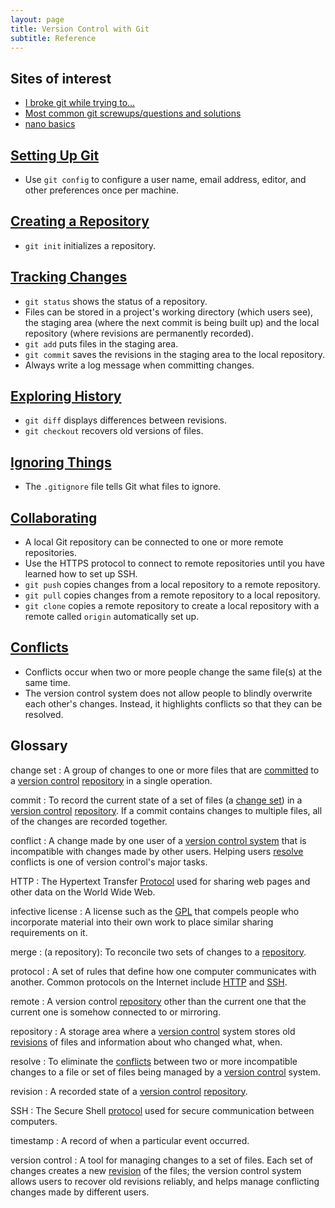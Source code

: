 ```yaml
---
layout: page
title: Version Control with Git
subtitle: Reference
---
```


## Sites of interest

*	[I broke git while trying to...](http://ibrokegit.com/)
*	[Most common git screwups/questions and solutions](http://41j.com/blog/2015/02/common-git-screwupsquestions-solutions/)
*	[nano basics](https://wiki.gentoo.org/wiki/Nano/Basics_Guide)


## [Setting Up Git](01-setup.html)

*   Use `git config` to configure
    a user name, email address, editor, and other preferences once per machine.

## [Creating a Repository](02-create.html)

*   `git init` initializes a repository.

## [Tracking Changes](03-changes.html)

*   `git status` shows the status of a repository.
*   Files can be stored in a project's working directory (which users see),
    the staging area (where the next commit is being built up)
    and the local repository (where revisions are permanently recorded).
*   `git add` puts files in the staging area.
*   `git commit` saves the revisions in the staging area to the local repository.
*   Always write a log message when committing changes.

## [Exploring History](04-history.html)

*   `git diff` displays differences between revisions.
*   `git checkout` recovers old versions of files.

## [Ignoring Things](05-ignore.html)

*   The `.gitignore` file tells Git what files to ignore.

## [Collaborating](06-collab.html)

*   A local Git repository can be connected to one or more remote repositories.
*   Use the HTTPS protocol to connect to remote repositories until you have learned how to set up SSH.
*   `git push` copies changes from a local repository to a remote repository.
*   `git pull` copies changes from a remote repository to a local repository.
*   `git clone` copies a remote repository to create a local repository
    with a remote called `origin` automatically set up.

## [Conflicts](07-conflict.html)

*   Conflicts occur when two or more people change the same file(s) at the same time.
*   The version control system does not allow people to blindly overwrite each other's changes.
    Instead, it highlights conflicts so that they can be resolved.


## Glossary

change set
:   A group of changes to one or more files
    that are [committed](#commit) to a [version control](#version-control) [repository](#repository)
    in a single operation.

commit
:   To record the current state of a set of files (a [change set](#changeset))
    in a [version control](#version-control) [repository](#repository).
    If a commit contains changes to multiple files,
    all of the changes are recorded together.

conflict
:   A change made by one user of a [version control system](#version-control)
    that is incompatible with changes made by other users.
    Helping users [resolve](#resolve) conflicts
    is one of version control's major tasks.

HTTP
:   The Hypertext Transfer [Protocol](#protocol) used for sharing web pages and other data
    on the World Wide Web.

infective license
:   A license such as the [GPL](http://opensource.org/licenses/GPL-3.0)
    that compels people who incorporate material into their own work
    to place similar sharing requirements on it.

merge
:   (a repository):
    To reconcile two sets of changes to a [repository](#repository).

protocol
:   A set of rules that define how one computer communicates with another.
    Common protocols on the Internet include [HTTP](#http) and [SSH](#ssh).

remote
:   A version control [repository](#repository) other than the current one
    that the current one is somehow connected to or mirroring.

repository
:   A storage area where a [version control](#version-control) system
    stores old [revisions](#revision) of files and information about who changed what, when.

resolve
:   To eliminate the [conflicts](#conflict) between two or more incompatible changes to a file or set of files
    being managed by a [version control](#version-control) system.

revision
:   A recorded state of a [version control](#version-control) [repository](#repository).

SSH
:   The Secure Shell [protocol](#protocol) used for secure communication between computers.

timestamp
:   A record of when a particular event occurred.

version control
:   A tool for managing changes to a set of files.
    Each set of changes creates a new [revision](#revision) of the files;
    the version control system allows users to recover old revisions reliably,
    and helps manage conflicting changes made by different users.
